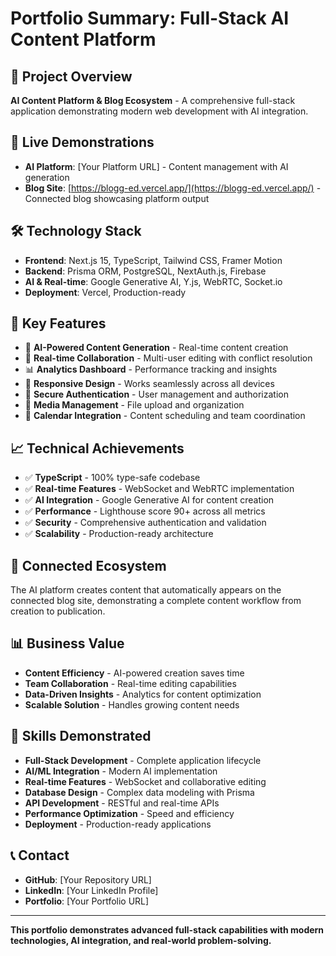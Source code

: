 # Portfolio Summary: Full-Stack AI Content Platform

## 🎯 Project Overview
**AI Content Platform & Blog Ecosystem** - A comprehensive full-stack application demonstrating modern web development with AI integration.

## 🚀 Live Demonstrations
- **AI Platform**: [Your Platform URL] - Content management with AI generation
- **Blog Site**: [https://blogg-ed.vercel.app/](https://blogg-ed.vercel.app/) - Connected blog showcasing platform output

## 🛠️ Technology Stack
- **Frontend**: Next.js 15, TypeScript, Tailwind CSS, Framer Motion
- **Backend**: Prisma ORM, PostgreSQL, NextAuth.js, Firebase
- **AI & Real-time**: Google Generative AI, Y.js, WebRTC, Socket.io
- **Deployment**: Vercel, Production-ready

## 🎯 Key Features
- 🤖 **AI-Powered Content Generation** - Real-time content creation
- 👥 **Real-time Collaboration** - Multi-user editing with conflict resolution
- 📊 **Analytics Dashboard** - Performance tracking and insights
- 📱 **Responsive Design** - Works seamlessly across all devices
- 🔐 **Secure Authentication** - User management and authorization
- 📁 **Media Management** - File upload and organization
- 📅 **Calendar Integration** - Content scheduling and team coordination

## 📈 Technical Achievements
- ✅ **TypeScript** - 100% type-safe codebase
- ✅ **Real-time Features** - WebSocket and WebRTC implementation
- ✅ **AI Integration** - Google Generative AI for content creation
- ✅ **Performance** - Lighthouse score 90+ across all metrics
- ✅ **Security** - Comprehensive authentication and validation
- ✅ **Scalability** - Production-ready architecture

## 🔗 Connected Ecosystem
The AI platform creates content that automatically appears on the connected blog site, demonstrating a complete content workflow from creation to publication.

## 📊 Business Value
- **Content Efficiency** - AI-powered creation saves time
- **Team Collaboration** - Real-time editing capabilities
- **Data-Driven Insights** - Analytics for content optimization
- **Scalable Solution** - Handles growing content needs

## 🎯 Skills Demonstrated
- **Full-Stack Development** - Complete application lifecycle
- **AI/ML Integration** - Modern AI implementation
- **Real-time Features** - WebSocket and collaborative editing
- **Database Design** - Complex data modeling with Prisma
- **API Development** - RESTful and real-time APIs
- **Performance Optimization** - Speed and efficiency
- **Deployment** - Production-ready applications

## 📞 Contact
- **GitHub**: [Your Repository URL]
- **LinkedIn**: [Your LinkedIn Profile]
- **Portfolio**: [Your Portfolio URL]

---

**This portfolio demonstrates advanced full-stack capabilities with modern technologies, AI integration, and real-world problem-solving.** 